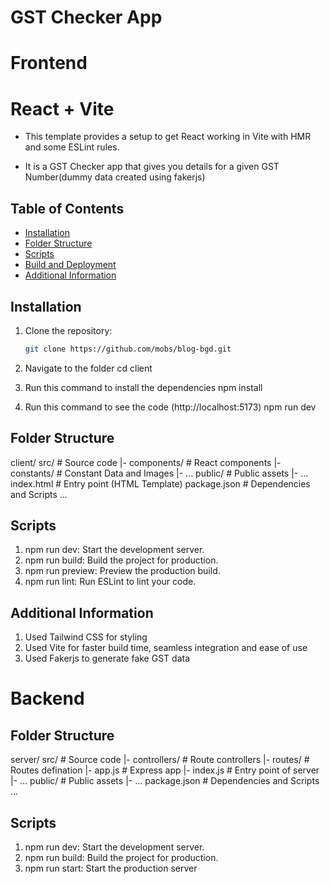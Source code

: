 # GST Checker App

# Frontend
# React + Vite

-  This template provides a setup to get React working in Vite with HMR and some ESLint rules.

-  It is a GST Checker app that gives you details for a given GST Number(dummy data created using fakerjs)

## Table of Contents

- [Installation](#installation)
- [Folder Structure](#folder-structure)
- [Scripts](#scripts)
- [Build and Deployment](#build-and-deployment)
- [Additional Information](#additional-information)


## Installation

1. Clone the repository:

   ```bash
   git clone https://github.com/mobs/blog-bgd.git

2. Navigate to the folder
   cd client

3. Run this command to install the dependencies
   npm install

4. Run this command to see the code (http://localhost:5173)
   npm run dev

## Folder Structure

client/
src/                # Source code
  |- components/    # React components
  |- constants/      # Constant Data and Images
  |- ...
public/             # Public assets
  |- ...
index.html          # Entry point (HTML Template)
package.json        # Dependencies and Scripts
...

## Scripts

1.  npm run dev: Start the development server.
2.  npm run build: Build the project for production.
3.  npm run preview: Preview the production build.
4.  npm run lint: Run ESLint to lint your code.


## Additional Information

1.  Used Tailwind CSS for styling
2.  Used Vite for faster build time, seamless integration and ease of use
3.  Used Fakerjs to generate fake GST data

# Backend 

## Folder Structure

server/
src/                 # Source code
  |- controllers/    # Route controllers
  |- routes/         # Routes defination 
  |- app.js          # Express app
  |- index.js        # Entry point of server
  |- ...
public/             # Public assets
  |- ...
package.json        # Dependencies and Scripts
...


## Scripts

1.  npm run dev: Start the development server.
2.  npm run build: Build the project for production.
3.  npm run start: Start the production server